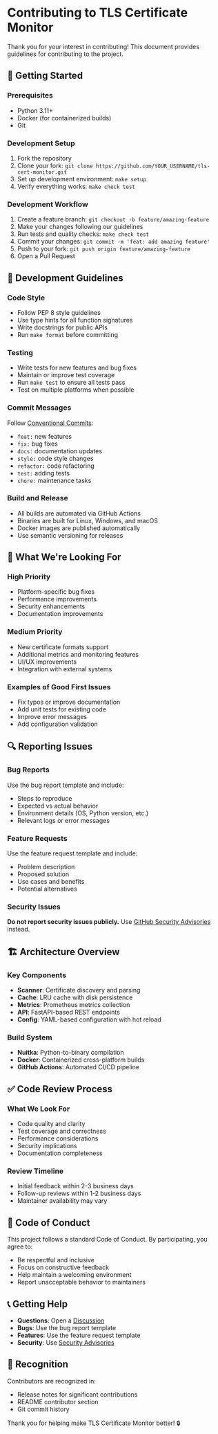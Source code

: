 # Contributing to TLS Certificate Monitor

Thank you for your interest in contributing! This document provides guidelines for contributing to the project.

## 🚀 Getting Started

### Prerequisites
- Python 3.11+ 
- Docker (for containerized builds)
- Git

### Development Setup
1. Fork the repository
2. Clone your fork: `git clone https://github.com/YOUR_USERNAME/tls-cert-monitor.git`
3. Set up development environment: `make setup`
4. Verify everything works: `make check test`

### Development Workflow
1. Create a feature branch: `git checkout -b feature/amazing-feature`
2. Make your changes following our guidelines
3. Run tests and quality checks: `make check test`
4. Commit your changes: `git commit -m 'feat: add amazing feature'`
5. Push to your fork: `git push origin feature/amazing-feature`
6. Open a Pull Request

## 📝 Development Guidelines

### Code Style
- Follow PEP 8 style guidelines
- Use type hints for all function signatures
- Write docstrings for public APIs
- Run `make format` before committing

### Testing
- Write tests for new features and bug fixes
- Maintain or improve test coverage
- Run `make test` to ensure all tests pass
- Test on multiple platforms when possible

### Commit Messages
Follow [Conventional Commits](https://conventionalcommits.org/):
- `feat:` new features
- `fix:` bug fixes  
- `docs:` documentation updates
- `style:` code style changes
- `refactor:` code refactoring
- `test:` adding tests
- `chore:` maintenance tasks

### Build and Release
- All builds are automated via GitHub Actions
- Binaries are built for Linux, Windows, and macOS
- Docker images are published automatically
- Use semantic versioning for releases

## 🎯 What We're Looking For

### High Priority
- Platform-specific bug fixes
- Performance improvements
- Security enhancements
- Documentation improvements

### Medium Priority
- New certificate formats support
- Additional metrics and monitoring features
- UI/UX improvements
- Integration with external systems

### Examples of Good First Issues
- Fix typos or improve documentation
- Add unit tests for existing code
- Improve error messages
- Add configuration validation

## 🔍 Reporting Issues

### Bug Reports
Use the bug report template and include:
- Steps to reproduce
- Expected vs actual behavior
- Environment details (OS, Python version, etc.)
- Relevant logs or error messages

### Feature Requests
Use the feature request template and include:
- Problem description
- Proposed solution
- Use cases and benefits
- Potential alternatives

### Security Issues
**Do not report security issues publicly.** Use [GitHub Security Advisories](https://github.com/brandonhon/tls-cert-monitor/security/advisories/new) instead.

## 🏗️ Architecture Overview

### Key Components
- **Scanner**: Certificate discovery and parsing
- **Cache**: LRU cache with disk persistence  
- **Metrics**: Prometheus metrics collection
- **API**: FastAPI-based REST endpoints
- **Config**: YAML-based configuration with hot reload

### Build System
- **Nuitka**: Python-to-binary compilation
- **Docker**: Containerized cross-platform builds
- **GitHub Actions**: Automated CI/CD pipeline

## ✅ Code Review Process

### What We Look For
- Code quality and clarity
- Test coverage and correctness
- Performance considerations
- Security implications
- Documentation completeness

### Review Timeline
- Initial feedback within 2-3 business days
- Follow-up reviews within 1-2 business days
- Maintainer availability may vary

## 🤝 Code of Conduct

This project follows a standard Code of Conduct. By participating, you agree to:
- Be respectful and inclusive
- Focus on constructive feedback
- Help maintain a welcoming environment
- Report unacceptable behavior to maintainers

## 📞 Getting Help

- **Questions**: Open a [Discussion](https://github.com/brandonhon/tls-cert-monitor/discussions)
- **Bugs**: Use the bug report template
- **Features**: Use the feature request template
- **Security**: Use [Security Advisories](https://github.com/brandonhon/tls-cert-monitor/security/advisories/new)

## 🙏 Recognition

Contributors are recognized in:
- Release notes for significant contributions
- README contributor section
- Git commit history

Thank you for helping make TLS Certificate Monitor better! 🔒